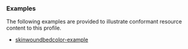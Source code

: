 <!-- Uncomment and update with links to example resource(s) -->
<h3>Examples</h3>

<p>
The following examples are provided to illustrate conformant resource content to this profile.
</p>

- [skinwoundbedcolor-example](Observation-skinwoundbedcolor-example.html)
